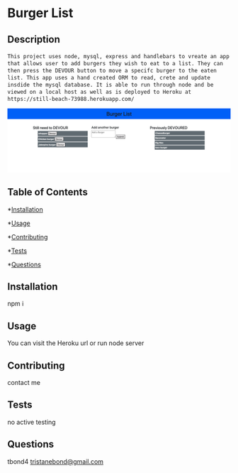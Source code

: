 # Burger List

  ## Description
    This project uses node, mysql, express and handlebars to vreate an app that allows user to add burgers they wish to eat to a list. They can then press the DEVOUR button to move a specifc burger to the eaten list. This app uses a hand created ORM to read, crete and update insdide the mysql database. It is able to run through node and be viewed on a local host as well as is deployed to Heroku at https://still-beach-73988.herokuapp.com/
![alt text](./screenshot.png)

  ## Table of Contents

  *[Installation](#installation)

  *[Usage](#usage)

  *[Contributing](#contributing)

  *[Tests](#tests)

  *[Questions](#questions)

  ## Installation
  npm i

  ## Usage
  You can visit the Heroku url or run node server


  ## Contributing
  contact me

  ## Tests
  no active testing 

  ## Questions
  tbond4
  tristanebond@gmail.com
  
